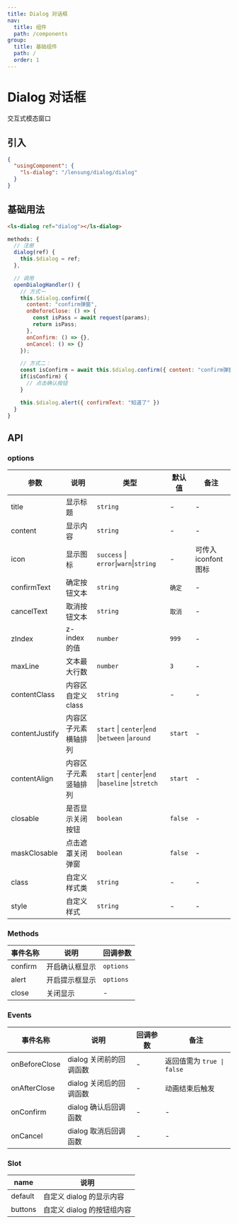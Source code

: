```yaml
---
title: Dialog 对话框
nav:
  title: 组件
  path: /components
group:
  title: 基础组件
  path: /
  order: 1
---
```


# Dialog 对话框

交互式模态窗口

## 引入

```json
{
  "usingComponent": {
    "ls-dialog": "/lensung/dialog/dialog"
  }
}
```

## 基础用法

```html
<ls-dialog ref="dialog"></ls-dialog>
```

```js
methods: {
  // 注册
  dialog(ref) {
    this.$dialog = ref;
  },

  // 调用
  openDialogHandler() {
    // 方式一
    this.$dialog.confirm({ 
      content: "confirm弹窗",
      onBeforeClose: () => {
        const isPass = await request(params);
        return isPass;
      },
      onConfirm: () => {},
      onCancel: () => {}
    });

    // 方式二：
    const isConfirm = await this.$dialog.confirm({ content: "confirm弹窗" });
    if(isConfirm) {
      // 点击确认按钮
    }

    this.$dialog.alert({ confirmText: "知道了" })
  }
}
```

## API

### options

| 参数           | 说明                 | 类型                                                | 默认值  | 备注                 |
| -------------- | -------------------- | --------------------------------------------------- | ------- | -------------------- |
| title          | 显示标题             | `string`                                            | -       | -                    |
| content        | 显示内容             | `string`                                            | -       | -                    |
| icon           | 显示图标             | `success` \| `error`\|`warn`\|`string`              | -       | 可传入 iconfont 图标 |
| confirmText    | 确定按钮文本         | `string`                                            | `确定`  | -                    |
| cancelText     | 取消按钮文本         | `string`                                            | `取消`  | -                    |
| zIndex         | z-index 的值         | `number`                                            | `999`   | -                    |
| maxLine        | 文本最大行数         | `number`                                            | `3`     | -                    |
| contentClass   | 内容区自定义 class   | `string`                                            | -       | -                    |
| contentJustify | 内容区子元素横轴排列 | `start` \| `center`\|`end` \|`between` \|`around`   | `start` | -                    |
| contentAlign   | 内容区子元素竖轴排列 | `start` \| `center`\|`end` \|`baseline` \|`stretch` | `start` | -                    |
| closable       | 是否显示关闭按钮     | `boolean`                                           | `false` | -                    |
| maskClosable   | 点击遮罩关闭弹窗     | `boolean`                                           | `false` | -                    |
| class          | 自定义样式类         | `string`                                            | -       | -                    |
| style          | 自定义样式           | `string`                                            | -       | -                    |

### Methods

| 事件名称 | 说明           | 回调参数  |
| -------- | -------------- | --------- |
| confirm  | 开启确认框显示 | `options` |
| alert    | 开启提示框显示 | `options` |
| close    | 关闭显示       | -         |

### Events

| 事件名称      | 说明                    | 回调参数 | 备注                       |
| ------------- | ----------------------- | -------- | -------------------------- |
| onBeforeClose | dialog 关闭前的回调函数 | -        | 返回值需为 `true \| false` |
| onAfterClose  | dialog 关闭后的回调函数 | -        | 动画结束后触发             |
| onConfirm     | dialog 确认后回调函数   | -        | -                          |
| onCancel      | dialog 取消后回调函数   | -        | -                          |

### Slot

| name    | 说明                       |
| ------- | -------------------------- |
| default | 自定义 dialog 的显示内容   |
| buttons | 自定义 dialog 的按钮组内容 |
